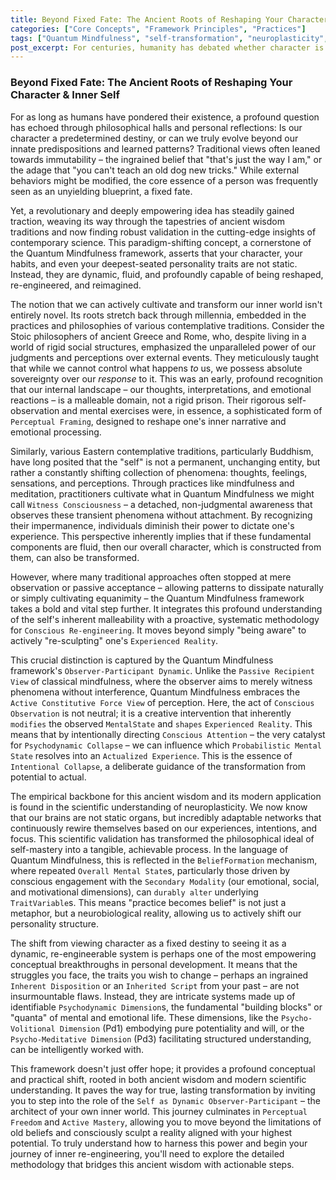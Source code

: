 ```yaml
---
title: Beyond Fixed Fate: The Ancient Roots of Reshaping Your Character & Inner Self
categories: ["Core Concepts", "Framework Principles", "Practices"]
tags: ["Quantum Mindfulness", "self-transformation", "neuroplasticity", "psychodynamic dimensions", "conscious re-engineering", "personal growth", "mindfulness", "observer-participant"]
post_excerpt: For centuries, humanity has debated whether character is fixed or fluid. The Quantum Mindfulness framework, blending ancient wisdom with modern science, offers a revolutionary perspective: our deepest traits are not predetermined but can be consciously reshaped. This empowers individuals to become active architects of their inner world, moving beyond limiting beliefs to cultivate true perceptual freedom.
---
```


### Beyond Fixed Fate: The Ancient Roots of Reshaping Your Character & Inner Self

For as long as humans have pondered their existence, a profound question has echoed through philosophical halls and personal reflections: Is our character a predetermined destiny, or can we truly evolve beyond our innate predispositions and learned patterns? Traditional views often leaned towards immutability – the ingrained belief that "that's just the way I am," or the adage that "you can't teach an old dog new tricks." While external behaviors might be modified, the core essence of a person was frequently seen as an unyielding blueprint, a fixed fate.

Yet, a revolutionary and deeply empowering idea has steadily gained traction, weaving its way through the tapestries of ancient wisdom traditions and now finding robust validation in the cutting-edge insights of contemporary science. This paradigm-shifting concept, a cornerstone of the Quantum Mindfulness framework, asserts that your character, your habits, and even your deepest-seated personality traits are not static. Instead, they are dynamic, fluid, and profoundly capable of being reshaped, re-engineered, and reimagined.

The notion that we can actively cultivate and transform our inner world isn't entirely novel. Its roots stretch back through millennia, embedded in the practices and philosophies of various contemplative traditions. Consider the Stoic philosophers of ancient Greece and Rome, who, despite living in a world of rigid social structures, emphasized the unparalleled power of our judgments and perceptions over external events. They meticulously taught that while we cannot control what happens *to* us, we possess absolute sovereignty over our *response* to it. This was an early, profound recognition that our internal landscape – our thoughts, interpretations, and emotional reactions – is a malleable domain, not a rigid prison. Their rigorous self-observation and mental exercises were, in essence, a sophisticated form of `Perceptual Framing`, designed to reshape one's inner narrative and emotional processing.

Similarly, various Eastern contemplative traditions, particularly Buddhism, have long posited that the "self" is not a permanent, unchanging entity, but rather a constantly shifting collection of phenomena: thoughts, feelings, sensations, and perceptions. Through practices like mindfulness and meditation, practitioners cultivate what in Quantum Mindfulness we might call `Witness Consciousness` – a detached, non-judgmental awareness that observes these transient phenomena without attachment. By recognizing their impermanence, individuals diminish their power to dictate one's experience. This perspective inherently implies that if these fundamental components are fluid, then our overall character, which is constructed from them, can also be transformed.

However, where many traditional approaches often stopped at mere observation or passive acceptance – allowing patterns to dissipate naturally or simply cultivating equanimity – the Quantum Mindfulness framework takes a bold and vital step further. It integrates this profound understanding of the self's inherent malleability with a proactive, systematic methodology for `Conscious Re-engineering`. It moves beyond simply "being aware" to actively "re-sculpting" one's `Experienced Reality`.

This crucial distinction is captured by the Quantum Mindfulness framework's `Observer-Participant Dynamic`. Unlike the `Passive Recipient View` of classical mindfulness, where the observer aims to merely witness phenomena without interference, Quantum Mindfulness embraces the `Active Constitutive Force View` of perception. Here, the act of `Conscious Observation` is not neutral; it is a creative intervention that inherently `modifies` the observed `MentalState` and `shapes` `Experienced Reality`. This means that by intentionally directing `Conscious Attention` – the very catalyst for `Psychodynamic Collapse` – we can influence which `Probabilistic Mental State` resolves into an `Actualized Experience`. This is the essence of `Intentional Collapse`, a deliberate guidance of the transformation from potential to actual.

The empirical backbone for this ancient wisdom and its modern application is found in the scientific understanding of neuroplasticity. We now know that our brains are not static organs, but incredibly adaptable networks that continuously rewire themselves based on our experiences, intentions, and focus. This scientific validation has transformed the philosophical ideal of self-mastery into a tangible, achievable process. In the language of Quantum Mindfulness, this is reflected in the `BeliefFormation` mechanism, where repeated `Overall Mental State`s, particularly those driven by conscious engagement with the `Secondary Modality` (our emotional, social, and motivational dimensions), can `durably alter` underlying `TraitVariable`s. This means "practice becomes belief" is not just a metaphor, but a neurobiological reality, allowing us to actively shift our personality structure.

The shift from viewing character as a fixed destiny to seeing it as a dynamic, re-engineerable system is perhaps one of the most empowering conceptual breakthroughs in personal development. It means that the struggles you face, the traits you wish to change – perhaps an ingrained `Inherent Disposition` or an `Inherited Script` from your past – are not insurmountable flaws. Instead, they are intricate systems made up of identifiable `Psychodynamic Dimension`s, the fundamental "building blocks" or "quanta" of mental and emotional life. These dimensions, like the `Psycho-Volitional Dimension` (Pd1) embodying pure potentiality and will, or the `Psycho-Meditative Dimension` (Pd3) facilitating structured understanding, can be intelligently worked with.

This framework doesn't just offer hope; it provides a profound conceptual and practical shift, rooted in both ancient wisdom and modern scientific understanding. It paves the way for true, lasting transformation by inviting you to step into the role of the `Self as Dynamic Observer-Participant` – the architect of your own inner world. This journey culminates in `Perceptual Freedom` and `Active Mastery`, allowing you to move beyond the limitations of old beliefs and consciously sculpt a reality aligned with your highest potential. To truly understand how to harness this power and begin your journey of inner re-engineering, you'll need to explore the detailed methodology that bridges this ancient wisdom with actionable steps.